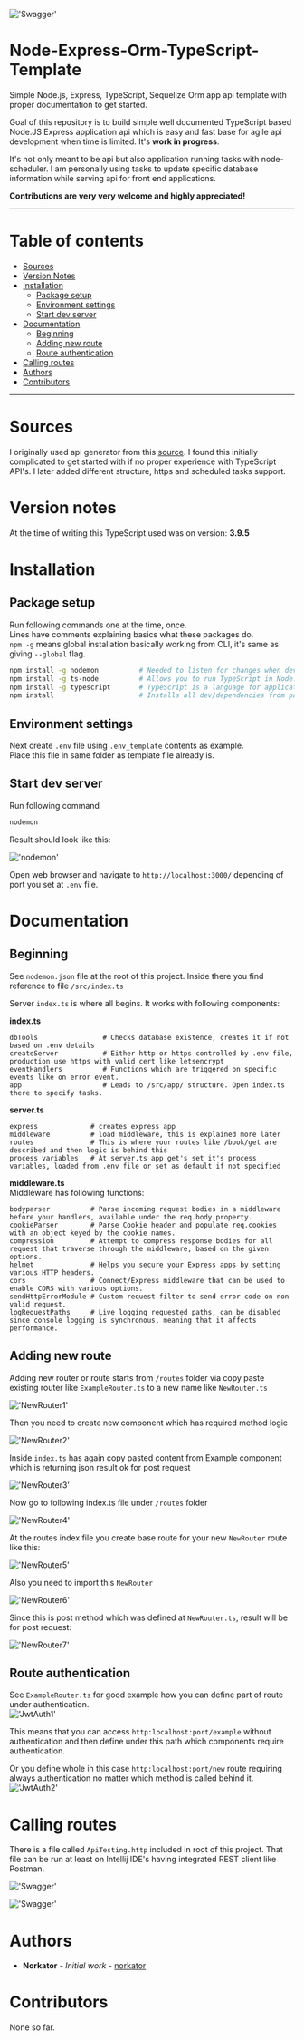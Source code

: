 !['Swagger'](./images/swagger.PNG)

# Node-Express-Orm-TypeScript-Template
Simple Node.js, Express, TypeScript, Sequelize Orm app api template with proper documentation to get started.

Goal of this repository is to build simple well documented TypeScript based Node.JS Express application api 
which is easy and fast base for agile api development when time is limited. It's <b>work in progress</b>.

It's not only meant to be api but also application running tasks with node-scheduler. 
I am personally using tasks to update specific database information while serving api for 
front end applications.

<b>Contributions are very very welcome and highly appreciated!</b>

--------------------
Table of contents
=================
* [Sources](#sources)
* [Version Notes](#version-notes)
* [Installation](#installation)
    * [Package setup](#package-setup)
    * [Environment settings](#environment-settings)
    * [Start dev server](#start-dev-server)
* [Documentation](#documentation)
    * [Beginning](#beginning)
    * [Adding new route](#adding-new-route)
    * [Route authentication](#route-authentication)
* [Calling routes](#calling-routes)
* [Authors](#authors)
* [Contributors](#contributors)

--------------------

Sources
============
I originally used api generator from this [source](https://github.com/ChechaValerii/node-typescript-mongodb).
I found this initially complicated to get started with if no proper experience with TypeScript API's. 
I later added different structure, https and scheduled tasks support. 

Version notes
============
At the time of writing this TypeScript used was on version: <b>3.9.5</b>


Installation
============

Package setup
-----

Run following commands one at the time, once.  
Lines have comments explaining basics what these packages do.  
`npm -g` means global installation basically working from CLI, it's same as giving `--global` flag.

```bash
npm install -g nodemon          # Needed to listen for changes when developing
npm install -g ts-node          # Allows you to run TypeScript in Node. js directly, without having to run the files through the TypeScript compiler (tsc), first
npm install -g typescript       # TypeScript is a language for application-scale JavaScript, it's language you are using for development here.
npm install                     # Installs all dev/dependencies from packages.json file.
```

Environment settings 
-----
Next create `.env` file using `.env_template` contents as example.  
Place this file in same folder as template file already is.

Start dev server
-----
Run following command

```bash
nodemon
```

Result should look like this:
  
!['nodemon'](./images/nodemon.PNG)

Open web browser and navigate to `http://localhost:3000/` depending of port you set at `.env` file.



Documentation
============

Beginning
-----

See `nodemon.json` file at the root of this project. Inside there you find reference to file `/src/index.ts`

Server `index.ts` is where all begins. It works with following components:

<b>index.ts</b>
```text
dbTools                # Checks database existence, creates it if not based on .env details
createServer           # Either http or https controlled by .env file, production use https with valid cert like letsencrypt
eventHandlers          # Functions which are triggered on specific events like on error event.
app                    # Leads to /src/app/ structure. Open index.ts there to specify tasks.
```

<b>server.ts</b>
```text
express             # creates express app
middleware          # load middleware, this is explained more later
routes              # This is where your routes like /book/get are described and then logic is behind this
process variables   # At server.ts app get's set it's process variables, loaded from .env file or set as default if not specified
```

<b>middleware.ts</b>  
Middleware has following functions:
```text
bodyparser          # Parse incoming request bodies in a middleware before your handlers, available under the req.body property.
cookieParser        # Parse Cookie header and populate req.cookies with an object keyed by the cookie names.
compression         # Attempt to compress response bodies for all request that traverse through the middleware, based on the given options.
helmet              # Helps you secure your Express apps by setting various HTTP headers.
cors                # Connect/Express middleware that can be used to enable CORS with various options.
sendHttpErrorModule # Custom request filter to send error code on non valid request. 
logRequestPaths     # Live logging requested paths, can be disabled since console logging is synchronous, meaning that it affects performance.
```

Adding new route
-----

Adding new router or route starts from `/routes` folder via copy paste existing router like `ExampleRouter.ts` 
to a new name like `NewRouter.ts`

!['NewRouter1'](./images/new_router_1.PNG)

Then you need to create new component which has required method logic 

!['NewRouter2'](./images/new_router_2.PNG)

Inside `index.ts` has again copy pasted content from Example component which is returning json result ok for post request

!['NewRouter3'](./images/new_router_3.PNG)

Now go to following index.ts file under `/routes` folder

!['NewRouter4'](./images/new_router_4.PNG)

At the routes index file you create base route for your new `NewRouter` route like this:

!['NewRouter5'](./images/new_router_5.PNG)

Also you need to import this `NewRouter`

!['NewRouter6'](./images/new_router_6.PNG)

Since this is post method which was defined at `NewRouter.ts`, result will be for post request:

!['NewRouter7'](./images/new_router_7.PNG)



Route authentication
-----

See `ExampleRouter.ts` for good example how you can define part of route under authentication.  
!['JwtAuth1'](./images/jwt_auth_1.PNG)

This means that you can access `http:localhost:port/example` without authentication and then define under this path 
which components require authentication.

Or you define whole in this case `http:localhost:port/new` route requiring always authentication no matter
which method is called behind it.  
!['JwtAuth2'](./images/jwt_auth_2.PNG)




Calling routes
============
There is a file called `ApiTesting.http` included in root of this project. 
That file can be run at least on Intellij IDE's having integrated REST client like Postman.

!['Swagger'](./images/http_test_1.PNG)

!['Swagger'](./images/http_test_2.PNG)


Authors
============

* **Norkator** - *Initial work* - [norkator](https://github.com/norkator)


Contributors
============

None so far.
